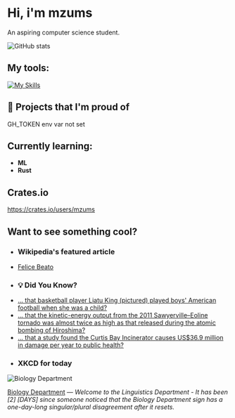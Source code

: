 # Hi, i'm mzums
An aspiring computer science student.  

![GitHub stats](https://github-readme-stats.vercel.app/api?username=mzums&show_icons=true&include_all_commits=true&theme=radical)

## My tools:
  
[![My Skills](https://skillicons.dev/icons?i=rust,python,pytorch,cpp,github,linux,arch,flutter&theme=dark)](https://skillicons.dev)

## 📌 Projects that I'm proud of
<!--PINNED:START-->
GH_TOKEN env var not set
<!--PINNED:END-->

## Currently learning:
- **ML**
- **Rust**

## Crates.io
https://crates.io/users/mzums

## Want to see something cool?

- ### Wikipedia's featured article
<!--WIKI:START-->
  - [Felice Beato](https://en.wikipedia.org/wiki/Felice_Beato)
<!--WIKI:END-->

- ### 💡 Did You Know?
<!--DYK:START-->
  - [... that basketball player Liatu King (pictured) played boys' American football when she was a child?](https://en.wikipedia.org/wiki/Liatu_King)
  - [... that the kinetic-energy output from the 2011 Sawyerville–Eoline tornado was almost twice as high as that released during the atomic bombing of Hiroshima?](https://en.wikipedia.org/wiki/2011_Sawyerville%E2%80%93Eoline_tornado)
  - [... that a study found the Curtis Bay Incinerator causes US$36.9 million in damage per year to public health?](https://en.wikipedia.org/wiki/Curtis_Bay_Incinerator)
<!--DYK:END-->

- ### XKCD for today
<!--XKCD:START-->
![Biology Department](https://imgs.xkcd.com/comics/biology_department.png)

[Biology Department](https://xkcd.com/3140) — *Welcome to the Linguistics Department - It has been [2] [DAYS] since someone noticed that the Biology Department sign has a one-day-long singular/plural disagreement after it resets.*
<!--XKCD:END-->
